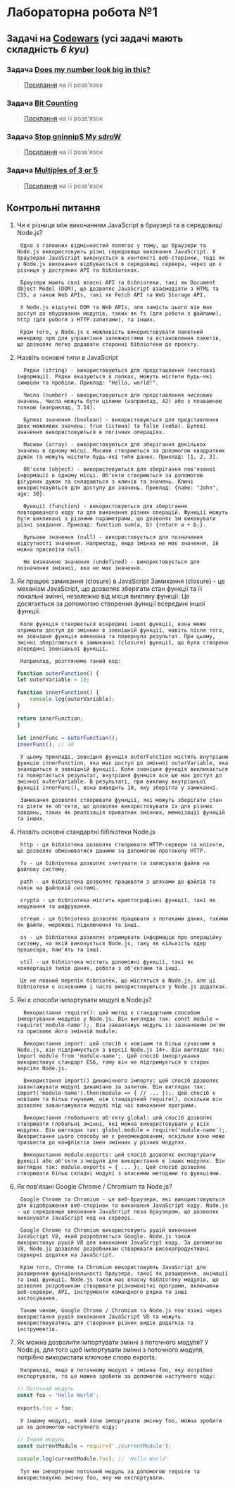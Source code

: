 # Лабораторна робота №1

## Задачі на [Codewars](https://www.codewars.com/) (усі задачі мають складність ***6 kyu***)

### Задача [Does my number look big in this?](https://www.codewars.com/kata/5287e858c6b5a9678200083c)

> [Посилання](https://www.codewars.com/kata/reviews/615a651ab04c890001d78688/groups/63f1190cbc60d20001fc7553) на її розв'язок

### Задача [Bit Counting](https://www.codewars.com/kata/526571aae218b8ee490006f4)

> [Посилання](https://www.codewars.com/kata/reviews/5e01760a4ebc2000018ad74d/groups/639d9f79d379e90001a862cb) на її розв'язок

### Задача [Stop gninnipS My sdroW](https://www.codewars.com/kata/5264d2b162488dc400000001)

> [Посилання](https://www.codewars.com/kata/reviews/59b795d5f904457161000db5/groups/63ed770e5060fe0001cbc68d) на її розв'язок

### Задача [Multiples of 3 or 5](https://www.codewars.com/kata/514b92a657cdc65150000006)

> [Посилання](https://www.codewars.com/kata/reviews/5787e59d19383a43460000d1/groups/63ed6bfb8db4a800010adac2) на її розв'язок

## Контрольні питання

1. Чи є різниця між виконанням JavaScript в браузері та в середовищі Node.js?

        Одна з головних відмінностей полягає у тому, що браузери та Node.js використовують різні середовища виконання JavaScript. У браузерах JavaScript виконується в контексті веб-сторінки, тоді як у Node.js виконання відбувається в середовищі сервера, через це є різниця у доступних API та бібліотеках.

        Браузери мають свої власні API та бібліотеки, такі як Document Object Model (DOM), що дозволяє JavaScript взаємодіяти з HTML та CSS, а також Web APIs, такі як Fetch API та Web Storage API.

        У Node.js відсутні DOM та Web APIs, але замість цього він має доступ до вбудованих модулів, таких як fs (для роботи з файлами), http (для роботи з HTTP-запитами), та інших.

        Крім того, у Node.js є можливість використовувати пакетний менеджер npm для управління залежностями та встановлення пакетів, що дозволяє легко додавати сторонні бібліотеки до проекту.

2. Назвіть основні типи в JavaScript

         Рядки (string) - використовуються для представлення текстової інформації. Рядки вказуються в лапках, можуть містити будь-які символи та пробіли. Приклад: "Hello, world!".

         Числа (number) - використовуються для представлення числових значень. Числа можуть бути цілими (наприклад, 42) або з плаваючою точкою (наприклад, 3.14).

         Булеві значення (boolean) - використовуються для представлення двох можливих значень: true (істина) та false (хиба). Булеві значення використовуються в логічних операціях.

         Масиви (array) - використовуються для зберігання декількох значень в одному місці. Масиви створюються за допомогою квадратних дужок та можуть містити будь-які типи даних. Приклад: [1, 2, 3].

         Об'єкти (object) - використовуються для зберігання пов'язаної інформації в одному місці. Об'єкти створюються за допомогою фігурних дужок та складаються з ключів та значень. Ключі використовуються для доступу до значень. Приклад: {name: "John", age: 30}.

         Функції (function) - використовуються для зберігання повторюваного коду та для виконання різних операцій. Функції можуть бути викликані з різними параметрами, що дозволяє їм виконувати різні завдання. Приклад: function sum(a, b) {return a + b;}.

         Нульове значення (null) - використовується для позначення відсутності значення. Наприклад, якщо змінна не має значення, їй можна присвоїти null.

         Не визначене значення (undefined) - використовується для позначення змінної, яка не має значення.

3. Як працює замикання (closure) в JavaScript
        Замикання (closure) - це механізм JavaScript, що дозволяє зберігати стан функції та її локальні змінні, незалежно від місця виклику функції. Це досягається за допомогою створення функції всередині іншої функції.

        Коли функція створюється всередині іншої функції, вона може отримати доступ до змінних в зовнішній функції, навіть після того, як зовнішня функція виконана та повернула результат. При цьому, змінні зберігаються в замиканні (closure) функції, що була створена всередині зовнішньої функції.

        Наприклад, розглянемо такий код:

    ```javascript
    function outerFunction() {
    let outerVariable = 10;

    function innerFunction() {
        console.log(outerVariable);
    }

    return innerFunction;
    }

    let innerFunc = outerFunction();
    innerFunc(); // 10
    ```

        У цьому прикладі, зовнішня функція outerFunction містить внутрішню функцію innerFunction, яка має доступ до змінної outerVariable, яка знаходиться в зовнішній функції. Коли зовнішня функція викликається та повертається результат, внутрішня функція все ще має доступ до змінної outerVariable. В результаті, при виклику внутрішньої функції innerFunc(), вона виводить 10, яку зберігла у замиканні.

        Замикання дозволяє створювати функції, які можуть зберігати стан та діяти як об'єкти, що дозволяє використовувати їх для різних завдань, таких як реалізація приватних змінних, мемоізації функцій та інших.

4. Назвіть основні стандартні бібліотеки Node.js

        http - ця бібліотека дозволяє створювати HTTP-сервери та клієнти, що дозволяє обмінюватися даними за допомогою протоколу HTTP.

        fs - ця бібліотека дозволяє зчитувати та записувати файли на файлову систему.

        path - ця бібліотека дозволяє працювати з шляхами до файлів та папок на файловій системі.

        crypto - ця бібліотека містить криптографічні функції, такі як хешування та шифрування.

        stream - ця бібліотека дозволяє працювати з потоками даних, такими як файли, мережеві підключення та інші.

        os - ця бібліотека дозволяє отримувати інформацію про операційну систему, на якій виконується Node.js, таку як кількість ядер процесора, пам'ять та інші.

        util - ця бібліотека містить допоміжні функції, такі як конвертація типів даних, робота з об'єктами та інші.

        Це не повний перелік бібліотек, що містяться в Node.js, але ці бібліотеки є основними і часто використовуються у Node.js додатках.

5. Які є способи імпортувати модулі в Node.js?

         Використання require(): цей метод є стандартним способом імпортування модулів у Node.js. Він виглядає так: const module = require('module-name');. Він завантажує модуль із зазначеним ім'ям та присвоює його змінній module.

         Використання import: цей спосіб є новішим та більш сучасним в Node.js, він підтримується з версії Node.js 14+. Він виглядає так: import module from 'module-name';. Цей спосіб імпортування використовує стандарт ES6, тому він не підтримується в старих версіях Node.js.

         Використання import() динамічного імпорту: цей спосіб дозволяє завантажувати модулі динамічно за запитом. Він виглядає так: import('module-name').then(module => { // ... });. Цей спосіб є новішим та більш гнучким, ніж стандартний require(), оскільки він дозволяє завантажувати модулі під час виконання програми.

         Використання глобального об'єкту global: цей спосіб дозволяє створювати глобальні змінні, які можна використовувати у всіх модулях. Він виглядає так: global.module = require('module-name');. Використання цього способу не є рекомендованим, оскільки воно може призвести до конфліктів імен змінних у різних модулях.

         Використання module.exports: цей спосіб дозволяє експортувати функції або об'єкти з модуля для використання в інших модулях. Він виглядає так: module.exports = { ... };. Цей спосіб дозволяє створювати більш складні модулі з власними методами та функціями.

6. Як пов'язані Google Chrome / Chromium та Node.js?

        Google Chrome та Chromium - це веб-браузери, які використовуються для відображення веб-сторінок та виконання JavaScript коду. Node.js - це середовище виконання JavaScript поза браузером, що дозволяє виконувати JavaScript код на сервері.

        Google Chrome та Chromium використовують рушій виконання JavaScript V8, який розробляється Google. Node.js також використовує рушій V8 для виконання JavaScript коду. За допомогою V8, Node.js дозволяє розробникам створювати високопродуктивні серверні додатки на JavaScript.

        Крім того, Chrome та Chromium використовують JavaScript для розширення функціональності браузера, такої як розширення, анімації та інші функції. Node.js також має власну бібліотеку модулів, що дозволяє розробникам створювати різноманітні програми, включаючи веб-сервери, API, інструменти командного рядка та інші застосування.

        Таким чином, Google Chrome / Chromium та Node.js пов'язані через використання рушія виконання JavaScript V8 та можуть використовуватись для створення різних видів додатків та інструментів.

7. Як можна дозволити імпортувати змінні з поточного модуля?
        У Node.js, для того щоб імпортувати змінні з поточного модуля, потрібно використати ключове слово exports.

        Наприклад, якщо в поточному модулі є змінна foo, яку потрібно експортувати, то це можна зробити за допомогою наступного коду:

     ```javascript
     // Поточний модуль
     const foo = 'Hello World';

     exports.foo = foo;
     ```

        У іншому модулі, який хоче імпортувати змінну foo, можна зробити це за допомогою наступного коду:

     ```javascript
     // Інший модуль
     const currentModule = require('./currentModule');

     console.log(currentModule.foo); // 'Hello World'
     ```

        Тут ми імпортуємо поточний модуль за допомогою require та використовуємо змінну foo, яку ми експортували.
